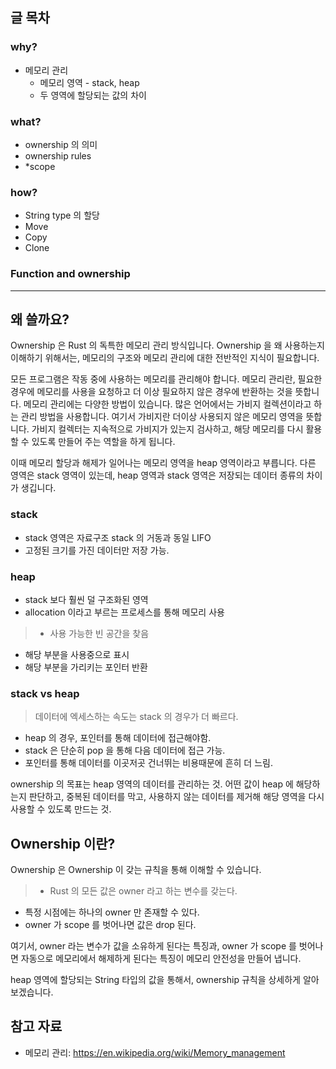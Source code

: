 ## 글 목차
### why?
- 메모리 관리
  - 메모리 영역 - stack, heap
  - 두 영역에 할당되는 값의 차이

### what?
- ownership 의 의미
- ownership rules
- *scope

### how?
- String type 의 할당
- Move
- Copy
- Clone

### Function and ownership

--------------------------

## 왜 쓸까요?
Ownership 은 Rust 의 독특한 메모리 관리 방식입니다. Ownership 을 왜 사용하는지 이해하기 위해서는, 
메모리의 구조와 메모리 관리에 대한 전반적인 지식이 필요합니다.

모든 프로그램은 작동 중에 사용하는 메모리를 관리해야 합니다. 메모리 관리란, 필요한 경우에 메모리를 사용을 요청하고
더 이상 필요하지 않은 경우에 반환하는 것을 뜻합니다. 메모리 관리에는 다양한 방법이 있습니다. 많은 언어에서는 
가비지 컬렉션이라고 하는 관리 방법을 사용합니다. 여기서 가비지란 더이상 사용되지 않은 메모리 영역을 뜻합니다.
가비지 컬렉터는 지속적으로 가비지가 있는지 검사하고, 해당 메모리를 다시 활용할 수 있도록 만들어 주는 역할을
하게 됩니다.

이때 메모리 할당과 해제가 일어나는 메모리 영역을 heap 영역이라고 부릅니다. 다른 영역은 stack 영역이 있는데,
heap 영역과 stack 영역은 저장되는 데이터 종류의 차이가 생깁니다. 

### stack
- stack 영역은 자료구조 stack 의 거동과 동일 LIFO
- 고정된 크기를 가진 데이터만 저장 가능.

### heap
- stack 보다 훨씬 덜 구조화된 영역
- allocation 이라고 부르는 프로세스를 통해 메모리 사용

> - 사용 가능한 빈 공간을 찾음
- 해당 부분을 사용중으로 표시
- 해당 부분을 가리키는 포인터 반환

### stack vs heap
> 데이터에 엑세스하는 속도는 stack 의 경우가 더 빠르다.
- heap 의 경우, 포인터를 통해 데이터에 접근해야함. 
- stack 은 단순히 pop 을 통해 다음 데이터에 접근 가능.
- 포인터를 통해 데이터를 이곳저곳 건너뛰는 비용때문에 흔히 더 느림.

ownership 의 목표는 heap 영역의 데이터를 관리하는 것.
어떤 값이 heap 에 해당하는지 판단하고, 중복된 데이터를 막고,
사용하지 않는 데이터를 제거해 해당 영역을 다시 사용할 수 있도록 만드는 것.

## Ownership 이란?
Ownership 은 Ownership 이 갖는 규칙을 통해 이해할 수 있습니다.

> - Rust 의 모든 값은 owner 라고 하는 변수를 갖는다.
- 특정 시점에는 하나의 owner 만 존재할 수 있다.
- owner 가 scope 를 벗어나면 값은 drop 된다.

여기서, owner 라는 변수가 값을 소유하게 된다는 특징과,
owner 가 scope 를 벗어나면 자동으로 메모리에서 해제하게 된다는
특징이 메모리 안전성을 만들어 냅니다.

heap 영역에 할당되는 String 타입의 값을 통해서, ownership 규칙을
상세하게 알아보겠습니다.

## 참고 자료
- 메모리 관리: https://en.wikipedia.org/wiki/Memory_management